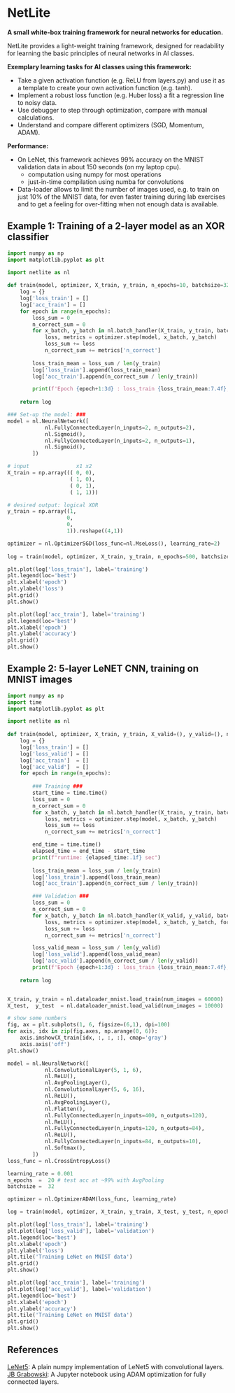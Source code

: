 # NetLite

**A small white-box training framework for neural networks for education.**

NetLite provides a light-weight training framework, designed for readability
for learning the basic principles of neural networks in AI classes.

**Exemplary learning tasks for AI classes using this framework:**
- Take a given activation function (e.g. ReLU from layers.py) and use it as a template to create your own activation function (e.g. tanh).
- Implement a robust loss function (e.g. Huber loss) a fit a regression line to noisy data.
- Use debugger to step through optimization, compare with manual calculations.
- Understand and compare different optimizers (SGD, Momentum, ADAM).

**Performance:**
- On LeNet, this framework achieves 99% accuracy on the MNIST validation data in about 150 seconds (on my laptop cpu).
  - computation using numpy for most operations
  - just-in-time compilation using numba for convolutions
- Data-loader allows to limit the number of images used, e.g. to train on just 10% of the MNIST data, 
  for even faster training during lab exercises and to get a feeling for over-fitting when not enough data is available.

## Example 1: Training of a 2-layer model as an XOR classifier

```Python
import numpy as np
import matplotlib.pyplot as plt

import netlite as nl
    
def train(model, optimizer, X_train, y_train, n_epochs=10, batchsize=32):
    log = {}
    log['loss_train'] = []
    log['acc_train'] = []
    for epoch in range(n_epochs):
        loss_sum = 0
        n_correct_sum = 0
        for x_batch, y_batch in nl.batch_handler(X_train, y_train, batchsize=batchsize, shuffle=True):
            loss, metrics = optimizer.step(model, x_batch, y_batch)
            loss_sum += loss
            n_correct_sum += metrics['n_correct']
        
        loss_train_mean = loss_sum / len(y_train)
        log['loss_train'].append(loss_train_mean)
        log['acc_train'].append(n_correct_sum / len(y_train))

        print(f'Epoch {epoch+1:3d} : loss_train {loss_train_mean:7.4f}, acc_train {log["acc_train"][-1]:5.3f}')
    
    return log

### Set-up the model: ###
model = nl.NeuralNetwork([
            nl.FullyConnectedLayer(n_inputs=2, n_outputs=2),
            nl.Sigmoid(),
            nl.FullyConnectedLayer(n_inputs=2, n_outputs=1),
            nl.Sigmoid(),
        ])

# input               x1 x2
X_train = np.array((( 0, 0),
                    ( 1, 0),
                    ( 0, 1),
                    ( 1, 1)))

# desired output: logical XOR
y_train = np.array((1,
                   0,
                   0,
                   1)).reshape((4,1))

optimizer = nl.OptimizerSGD(loss_func=nl.MseLoss(), learning_rate=2)
        
log = train(model, optimizer, X_train, y_train, n_epochs=500, batchsize=4)

plt.plot(log['loss_train'], label='training')
plt.legend(loc='best')
plt.xlabel('epoch')
plt.ylabel('loss')
plt.grid()
plt.show()

plt.plot(log['acc_train'], label='training')
plt.legend(loc='best')
plt.xlabel('epoch')
plt.ylabel('accuracy')
plt.grid()
plt.show()
```

## Example 2: 5-layer LeNET CNN, training on MNIST images

```Python
import numpy as np
import time
import matplotlib.pyplot as plt

import netlite as nl
    
def train(model, optimizer, X_train, y_train, X_valid=(), y_valid=(), n_epochs=10, batchsize=32):
    log = {}
    log['loss_train'] = []
    log['loss_valid'] = []
    log['acc_train']  = []
    log['acc_valid']  = []
    for epoch in range(n_epochs):
        
        ### Training ###
        start_time = time.time()
        loss_sum = 0
        n_correct_sum = 0
        for x_batch, y_batch in nl.batch_handler(X_train, y_train, batchsize=batchsize, shuffle=True):
            loss, metrics = optimizer.step(model, x_batch, y_batch)
            loss_sum += loss
            n_correct_sum += metrics['n_correct']

        end_time = time.time()
        elapsed_time = end_time - start_time
        print(f"runtime: {elapsed_time:.1f} sec")
        
        loss_train_mean = loss_sum / len(y_train)
        log['loss_train'].append(loss_train_mean)
        log['acc_train'].append(n_correct_sum / len(y_train))

        ### Validation ###
        loss_sum = 0
        n_correct_sum = 0
        for x_batch, y_batch in nl.batch_handler(X_valid, y_valid, batchsize=batchsize, shuffle=False):
            loss, metrics = optimizer.step(model, x_batch, y_batch, forward_only=True)
            loss_sum += loss
            n_correct_sum += metrics['n_correct']

        loss_valid_mean = loss_sum / len(y_valid)
        log['loss_valid'].append(loss_valid_mean)
        log['acc_valid'].append(n_correct_sum / len(y_valid))
        print(f'Epoch {epoch+1:3d} : loss_train {loss_train_mean:7.4f}, loss_valid {loss_valid_mean:7.4f}, acc_train {log["acc_train"][-1]:5.3f}, acc_valid {log["acc_valid"][-1]:5.3f}')
    
    return log


X_train, y_train = nl.dataloader_mnist.load_train(num_images = 60000)
X_test,  y_test  = nl.dataloader_mnist.load_valid(num_images = 10000)

# show some numbers
fig, ax = plt.subplots(1, 6, figsize=(6,1), dpi=100)
for axis, idx in zip(fig.axes, np.arange(0, 6)):
    axis.imshow(X_train[idx, :, :, :], cmap='gray')
    axis.axis('off')
plt.show()

model = nl.NeuralNetwork([
            nl.ConvolutionalLayer(5, 1, 6),
            nl.ReLU(),
            nl.AvgPoolingLayer(),
            nl.ConvolutionalLayer(5, 6, 16),
            nl.ReLU(),
            nl.AvgPoolingLayer(),
            nl.Flatten(),
            nl.FullyConnectedLayer(n_inputs=400, n_outputs=120),
            nl.ReLU(),
            nl.FullyConnectedLayer(n_inputs=120, n_outputs=84),
            nl.ReLU(),
            nl.FullyConnectedLayer(n_inputs=84, n_outputs=10),
            nl.Softmax(),
        ])
loss_func = nl.CrossEntropyLoss()

learning_rate = 0.001
n_epochs  =  20 # test acc at ~99% with AvgPooling
batchsize =  32

optimizer = nl.OptimizerADAM(loss_func, learning_rate)

log = train(model, optimizer, X_train, y_train, X_test, y_test, n_epochs, batchsize)

plt.plot(log['loss_train'], label='training')
plt.plot(log['loss_valid'], label='validation')
plt.legend(loc='best')
plt.xlabel('epoch')
plt.ylabel('loss')
plt.tile('Training LeNet on MNIST data')
plt.grid()
plt.show()

plt.plot(log['acc_train'], label='training')
plt.plot(log['acc_valid'], label='validation')
plt.legend(loc='best')
plt.xlabel('epoch')
plt.ylabel('accuracy')
plt.tile('Training LeNet on MNIST data')
plt.grid()
plt.show()
```

## References

[LeNet5](https://github.com/chuanqi305/LeNet5): A plain numpy implementation of LeNet5 with convolutional layers.  
[JB Grabowski](http://www.jbgrabowski.com/notebooks/neural-net/): A Jupyter notebook using ADAM optimization for fully connected layers.